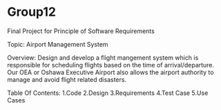 # Group12
Final Project for Principle of Software Requirements

Topic: Airport Management System

Overview: Design and develop a flight mangement system which is responsible for scheduling flights based on the time of arrival/departure. Our OEA or Oshawa Executive Airport also allows the airport authority to manage and avoid flight related disasters.

Table Of Contents:
1.Code
2.Design
3.Requirements
4.Test Case 
5.Use Cases


